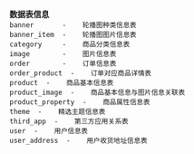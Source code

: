 **数据表信息**<br>
`banner       -    轮播图种类信息表`<br>
`banner_item  -    轮播图图片信息表`<br>
`category     -    商品分类信息表`<br>
`image        -    图片信息表`<br>
`order        -    订单信息表`<br>
`order_product  -    订单对应商品详情表`<br>
`product  -    商品基本信息表`<br>
`product_image  -    商品基本信息与图片信息关联表`<br>
`product_property  -    商品属性信息表`<br>
`theme  -    精选主题信息表`<br>
`third_app  -    第三方应用关系表`<br>
`user  -    用户信息表`<br>
`user_address  -    用户收货地址信息表`<br>